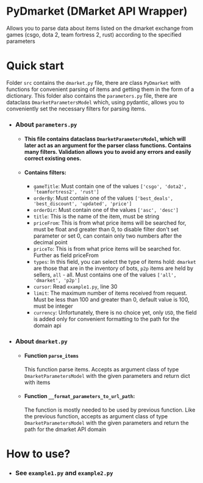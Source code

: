 # PyDmarket (DMarket API Wrapper)
Allows you to parse data about items listed on the dmarket exchange from games (csgo, dota 2, team fortress 2, rust) according to the specified parameters

# Quick start
Folder `src` contains the `dmarket.py` file, there are class `PyDmarket` with functions for convenient parsing of items and getting them in the form of a dictionary.
This folder also contains the `parameters.py` file, there are dataclass `DmarketParametersModel` which, using pydantic, allows you to conveniently set the necessary filters for parsing items.

* ### About `parameters.py`
  * #### This file contains dataclass `DmarketParametersModel`, which will later act as an argument for the parser class functions. Contains many filters. Validation allows you to avoid any errors and easily correct existing ones.
  * #### Contains filters:
    * `gameTitle`: Must contain one of the values `['csgo', 'dota2', 'teamfortress2', 'rust']`
    * `orderBy`: Must contain one of the values `['best_deals', 'best_discount', 'updated', 'price']`
    * `orderDir`: Must contain one of the values `['asc', 'desc']`
    * `title`: This is the name of the item, must be string
    * `priceFrom`: This is from what price items will be searched for, must be float and greater than 0, to disable filter don't set parameter or set 0, can contain only two numbers after the decimal point
    * `priceTo`: This is from what price items will be searched for. Further as field priceFrom
    * `types`: In this field, you can select the type of items hold: `dmarket` are those that are in the inventory of bots, `p2p` items are held by sellers, `all` - all. Must contains one of the values `['all', 'dmarket', 'p2p']`
    * `cursor`: Read `example1.py`, line 30
    * `limit`: The maximum number of items received from request. Must be less than 100 and greater than 0, default value is 100, must be integer
    * `currency`: Unfortunately, there is no choice yet, only `USD`, the field is added only for convenient formatting to the path for the domain api

* ### About `dmarket.py`
  * #### Function `parse_items`
      This function parse items.
      Accepts as argument class of type `DmarketParametersModel` with the given parameters and return dict with items

  * #### Function `__format_parameters_to_url_path`:
      The function is mostly needed to be used by previous function.
      Like the previous function, accepts as argument class of type `DmarketParametersModel` with the given parameters and return the path for the dmarket API domain
      
 # How to use?
 * ### See `example1.py` and `example2.py`
